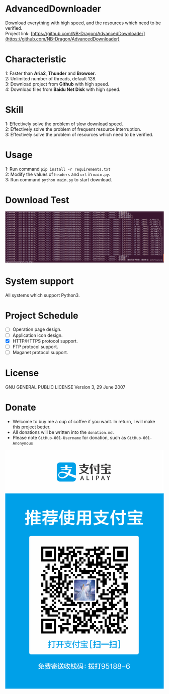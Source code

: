 # AdvancedDownloader
Download everything with high speed, and the resources which need to be verified.<br>
Project link: [https://github.com/NB-Dragon/AdvancedDownloader](https://github.com/NB-Dragon/AdvancedDownloader)

# Characteristic
1: Faster than **Aria2**, **Thunder** and **Browser**.<br>
2: Unlimited number of threads, default 128.<br>
3: Download project from **Github** with high speed.<br>
4: Download files from **Baidu Net Disk** with high speed.

# Skill
1: Effectively solve the problem of slow download speed.<br>
2: Effectively solve the problem of frequent resource interruption.<br>
3: Effectively solve the problem of resources which need to be verified.

# Usage
1: Run command `pip install -r requirements.txt`<br>
2: Modify the values of `headers` and `url` in `main.py`.<br>
3: Run command `python main.py` to start download.

# Download Test
<p align=center><img alt="下载速度测试" src="static/image/SpeedListener.png"></p>

# System support
All systems which support Python3.

# Project Schedule
- [ ] Operation page design.
- [ ] Application icon design.
- [x] HTTP/HTTPS protocol support.
- [ ] FTP protocol support.
- [ ] Maganet protocol support.

# License
GNU GENERAL PUBLIC LICENSE Version 3, 29 June 2007

# Donate
- Welcome to buy me a cup of coffee if you want. In return, I will make this project better.<br>
- All donations will be written into the `donation.md`.<br>
- Please note `GitHub-001-Username` for donation, such as `GitHub-001-Anonymous`<br>
<p align=center><img alt="支付宝付款码" src="static/image/ALiPay.png"></p>
